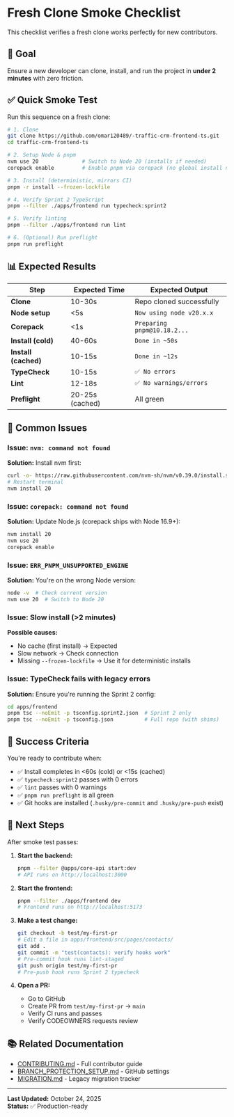 # Fresh Clone Smoke Checklist

This checklist verifies a fresh clone works perfectly for new contributors.

## 🎯 Goal

Ensure a new developer can clone, install, and run the project in **under 2 minutes** with zero friction.

## ✅ Quick Smoke Test

Run this sequence on a fresh clone:

```bash
# 1. Clone
git clone https://github.com/omar120489/-traffic-crm-frontend-ts.git
cd traffic-crm-frontend-ts

# 2. Setup Node & pnpm
nvm use 20              # Switch to Node 20 (installs if needed)
corepack enable         # Enable pnpm via corepack (no global install needed)

# 3. Install (deterministic, mirrors CI)
pnpm -r install --frozen-lockfile

# 4. Verify Sprint 2 TypeScript
pnpm --filter ./apps/frontend run typecheck:sprint2

# 5. Verify linting
pnpm --filter ./apps/frontend run lint

# 6. (Optional) Run preflight
pnpm run preflight
```

## 📊 Expected Results

| Step | Expected Time | Expected Output |
|------|---------------|-----------------|
| **Clone** | 10-30s | Repo cloned successfully |
| **Node setup** | <5s | `Now using node v20.x.x` |
| **Corepack** | <1s | `Preparing pnpm@10.18.2...` |
| **Install (cold)** | 40-60s | `Done in ~50s` |
| **Install (cached)** | 10-15s | `Done in ~12s` |
| **TypeCheck** | 10-15s | `✅ No errors` |
| **Lint** | 12-18s | `✅ No warnings/errors` |
| **Preflight** | 20-25s (cached) | All green |

## 🚨 Common Issues

### Issue: `nvm: command not found`

**Solution:** Install nvm first:
```bash
curl -o- https://raw.githubusercontent.com/nvm-sh/nvm/v0.39.0/install.sh | bash
# Restart terminal
nvm install 20
```

### Issue: `corepack: command not found`

**Solution:** Update Node.js (corepack ships with Node 16.9+):
```bash
nvm install 20
nvm use 20
corepack enable
```

### Issue: `ERR_PNPM_UNSUPPORTED_ENGINE`

**Solution:** You're on the wrong Node version:
```bash
node -v  # Check current version
nvm use 20  # Switch to Node 20
```

### Issue: Slow install (>2 minutes)

**Possible causes:**
- No cache (first install) → Expected
- Slow network → Check connection
- Missing `--frozen-lockfile` → Use it for deterministic installs

### Issue: TypeCheck fails with legacy errors

**Solution:** Ensure you're running the Sprint 2 config:
```bash
cd apps/frontend
pnpm tsc --noEmit -p tsconfig.sprint2.json  # Sprint 2 only
pnpm tsc --noEmit -p tsconfig.json          # Full repo (with shims)
```

## 🎯 Success Criteria

You're ready to contribute when:
- ✅ Install completes in <60s (cold) or <15s (cached)
- ✅ `typecheck:sprint2` passes with 0 errors
- ✅ `lint` passes with 0 warnings
- ✅ `pnpm run preflight` is all green
- ✅ Git hooks are installed (`.husky/pre-commit` and `.husky/pre-push` exist)

## 🚀 Next Steps

After smoke test passes:

1. **Start the backend:**
   ```bash
   pnpm --filter @apps/core-api start:dev
   # API runs on http://localhost:3000
   ```

2. **Start the frontend:**
   ```bash
   pnpm --filter ./apps/frontend dev
   # Frontend runs on http://localhost:5173
   ```

3. **Make a test change:**
   ```bash
   git checkout -b test/my-first-pr
   # Edit a file in apps/frontend/src/pages/contacts/
   git add .
   git commit -m "test(contacts): verify hooks work"
   # Pre-commit hook runs lint-staged
   git push origin test/my-first-pr
   # Pre-push hook runs Sprint 2 typecheck
   ```

4. **Open a PR:**
   - Go to GitHub
   - Create PR from `test/my-first-pr` → `main`
   - Verify CI runs and passes
   - Verify CODEOWNERS requests review

## 📚 Related Documentation

- [CONTRIBUTING.md](../CONTRIBUTING.md) - Full contributor guide
- [BRANCH_PROTECTION_SETUP.md](./BRANCH_PROTECTION_SETUP.md) - GitHub settings
- [MIGRATION.md](../MIGRATION.md) - Legacy migration tracker

---

**Last Updated:** October 24, 2025  
**Status:** ✅ Production-ready

